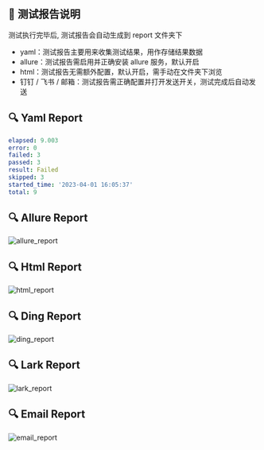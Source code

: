 ## 📝 测试报告说明

测试执行完毕后, 测试报告会自动生成到 report 文件夹下

- yaml：测试报告主要用来收集测试结果，用作存储结果数据
- allure：测试报告需启用并正确安装 allure 服务，默认开启
- html：测试报告无需额外配置，默认开启，需手动在文件夹下浏览
- 钉钉 / 飞书 / 邮箱：测试报告需正确配置并打开发送开关，测试完成后自动发送

🔍 Yaml Report
-
```yaml
elapsed: 9.003
error: 0
failed: 3
passed: 3
result: Failed
skipped: 3
started_time: '2023-04-01 16:05:37'
total: 9
```

🔍 Allure Report
-
<img :src="$withBase('/assets/img/allure_report.jpg')" alt="allure_report">

🔍 Html Report
-
<img :src="$withBase('/assets/img/html_report.jpg')" alt="html_report">

🔍 Ding Report
-
<img :src="$withBase('/assets/img/ding_report.jpg')" alt="ding_report">

🔍 Lark Report
-
<img :src="$withBase('/assets/img/lark_report.jpg')" alt="lark_report">

🔍 Email Report
-
<img :src="$withBase('/assets/img/email_report.jpg')" alt="email_report">
